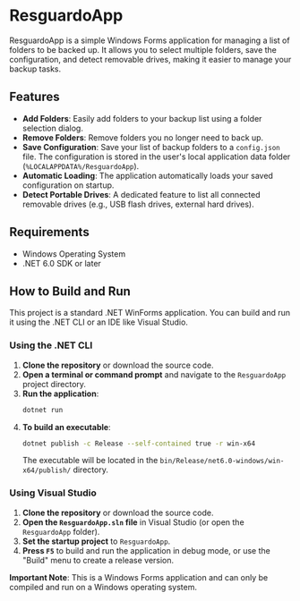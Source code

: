 # ResguardoApp

ResguardoApp is a simple Windows Forms application for managing a list of folders to be backed up. It allows you to select multiple folders, save the configuration, and detect removable drives, making it easier to manage your backup tasks.

## Features

-   **Add Folders**: Easily add folders to your backup list using a folder selection dialog.
-   **Remove Folders**: Remove folders you no longer need to back up.
-   **Save Configuration**: Save your list of backup folders to a `config.json` file. The configuration is stored in the user's local application data folder (`%LOCALAPPDATA%/ResguardoApp`).
-   **Automatic Loading**: The application automatically loads your saved configuration on startup.
-   **Detect Portable Drives**: A dedicated feature to list all connected removable drives (e.g., USB flash drives, external hard drives).

## Requirements

-   Windows Operating System
-   .NET 6.0 SDK or later

## How to Build and Run

This project is a standard .NET WinForms application. You can build and run it using the .NET CLI or an IDE like Visual Studio.

### Using the .NET CLI

1.  **Clone the repository** or download the source code.
2.  **Open a terminal or command prompt** and navigate to the `ResguardoApp` project directory.
3.  **Run the application**:
    ```sh
    dotnet run
    ```
4.  **To build an executable**:
    ```sh
    dotnet publish -c Release --self-contained true -r win-x64
    ```
    The executable will be located in the `bin/Release/net6.0-windows/win-x64/publish/` directory.

### Using Visual Studio

1.  **Clone the repository** or download the source code.
2.  **Open the `ResguardoApp.sln` file** in Visual Studio (or open the `ResguardoApp` folder).
3.  **Set the startup project** to `ResguardoApp`.
4.  **Press `F5`** to build and run the application in debug mode, or use the "Build" menu to create a release version.

**Important Note**: This is a Windows Forms application and can only be compiled and run on a Windows operating system.